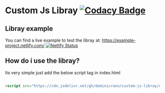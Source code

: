 # Custom Js Libray [![Codacy Badge](https://api.codacy.com/project/badge/Grade/7b38fb8533254ac1847a19ead1f6fa20)](https://www.codacy.com/app/dominicrann/Custom-JS-Libray?utm_source=github.com&amp;utm_medium=referral&amp;utm_content=dominicrann/Custom-JS-Libray&amp;utm_campaign=Badge_Grade)

## Libray example
You can find a live example to test the libray at: https://example-project.netlify.com/
[![Netlify Status](https://api.netlify.com/api/v1/badges/d2e2525e-cc87-48ff-a120-87912a051f54/deploy-status)](https://app.netlify.com/sites/example-project/deploys)




## How do i use the libray?
Its very simple just add the below script tag in index.html
```html

<script src="https://cdn.jsdelivr.net/gh/dominicrann/custom-js-libray/dist/custom.js">
```



